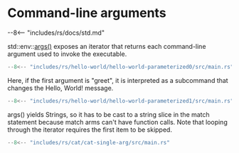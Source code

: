 # Command-line arguments

--8<-- "includes/rs/docs/std.md"

std::env::[args()](https://doc.rust-lang.org/std/env/fn.args.html) exposes an iterator that returns each command-line argument used to invoke the executable.


```rs
--8<-- "includes/rs/hello-world/hello-world-parameterized0/src/main.rs"
```

Here, if the first argument is "greet", it is interpreted as a subcommand that changes the Hello, World! message.

```rs
--8<-- "includes/rs/hello-world/hello-world-parameterized1/src/main.rs"
```

args() yields Strings, so it has to be cast to a string slice in the match statement because match arms can't have function calls.
Note that looping through the iterator requires the first item to be skipped.

```rs
--8<-- "includes/rs/cat/cat-single-arg/src/main.rs"
```
